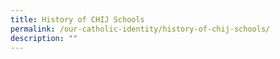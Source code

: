 ```yaml
---
title: History of CHIJ Schools
permalink: /our-catholic-identity/history-of-chij-schools/
description: ""
---
```

